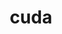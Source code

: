 ---
title: "cuda"
layout: cache
categories: [package, v0.21.2]
meta: {"versions": ["11.4.4", "11.8.0", "12.2.1"], "compilers": ["gcc@=11.3.0", "gcc@=11.4.0", "gcc@=7.3.1", "gcc@=9.4.0"], "oss": ["amzn2", "ubuntu20.04", "ubuntu22.04"], "platforms": ["linux"], "targets": ["neoverse_v1", "ppc64le", "x86_64_v3"], "stacks": ["aws-isc", "e4s", "e4s-neoverse_v1", "e4s-power", "ml-linux-x86_64-cuda", "radiuss-aws", "root"], "num_specs": 8, "num_specs_by_stack": {"radiuss-aws": 1, "root": 8, "aws-isc": 1, "e4s-neoverse_v1": 2, "e4s-power": 1, "e4s": 2, "ml-linux-x86_64-cuda": 1}}
spec_details: [{"hash": "usp6w5532mfrhgo3bzibrgitkcu3mwcm", "compiler": "gcc@=7.3.1", "versions": ["11.8.0"], "os": "amzn2", "platform": "linux", "target": "x86_64_v3", "variants": ["~allow-unsupported-compilers", "build_system=generic", "~dev"], "stacks": ["radiuss-aws", "root"], "size": "-", "tarball": "https://binaries.spack.io/releases/v0.21.2/build_cache/linux-amzn2-x86_64_v3/gcc-7.3.1/cuda-11.8.0/linux-amzn2-x86_64_v3-gcc-7.3.1-cuda-11.8.0-usp6w5532mfrhgo3bzibrgitkcu3mwcm.spack"}, {"hash": "ekortlfuvky7lxqycm3e3gl4mcdm6od5", "compiler": "gcc@=7.3.1", "versions": ["11.8.0"], "os": "amzn2", "platform": "linux", "target": "x86_64_v3", "variants": ["~allow-unsupported-compilers", "build_system=generic", "~dev"], "stacks": ["root", "aws-isc"], "size": "-", "tarball": "https://binaries.spack.io/releases/v0.21.2/build_cache/linux-amzn2-x86_64_v3/gcc-7.3.1/cuda-11.8.0/linux-amzn2-x86_64_v3-gcc-7.3.1-cuda-11.8.0-ekortlfuvky7lxqycm3e3gl4mcdm6od5.spack"}, {"hash": "uoy42qfo5v3yboxcrj45nhgp22hvtzm6", "compiler": "gcc@=11.4.0", "versions": ["12.2.1"], "os": "ubuntu20.04", "platform": "linux", "target": "neoverse_v1", "variants": ["~allow-unsupported-compilers", "build_system=generic", "~dev"], "stacks": ["e4s-neoverse_v1", "root"], "size": "-", "tarball": "https://binaries.spack.io/releases/v0.21.2/build_cache/linux-ubuntu20.04-neoverse_v1/gcc-11.4.0/cuda-12.2.1/linux-ubuntu20.04-neoverse_v1-gcc-11.4.0-cuda-12.2.1-uoy42qfo5v3yboxcrj45nhgp22hvtzm6.spack"}, {"hash": "ngh2xf7d4dekcf3pjncogdq7lddcezyn", "compiler": "gcc@=11.4.0", "versions": ["11.8.0"], "os": "ubuntu20.04", "platform": "linux", "target": "neoverse_v1", "variants": ["~allow-unsupported-compilers", "build_system=generic", "~dev"], "stacks": ["e4s-neoverse_v1", "root"], "size": "-", "tarball": "https://binaries.spack.io/releases/v0.21.2/build_cache/linux-ubuntu20.04-neoverse_v1/gcc-11.4.0/cuda-11.8.0/linux-ubuntu20.04-neoverse_v1-gcc-11.4.0-cuda-11.8.0-ngh2xf7d4dekcf3pjncogdq7lddcezyn.spack"}, {"hash": "4yvn3dxzhm3dfw4hjouarcv6rknggiy2", "compiler": "gcc@=9.4.0", "versions": ["11.4.4"], "os": "ubuntu20.04", "platform": "linux", "target": "ppc64le", "variants": ["~allow-unsupported-compilers", "build_system=generic", "~dev"], "stacks": ["e4s-power", "root"], "size": "-", "tarball": "https://binaries.spack.io/releases/v0.21.2/build_cache/linux-ubuntu20.04-ppc64le/gcc-9.4.0/cuda-11.4.4/linux-ubuntu20.04-ppc64le-gcc-9.4.0-cuda-11.4.4-4yvn3dxzhm3dfw4hjouarcv6rknggiy2.spack"}, {"hash": "qjc2sk3ojiamufh4tfdzln2sei5fukgp", "compiler": "gcc@=11.4.0", "versions": ["11.8.0"], "os": "ubuntu20.04", "platform": "linux", "target": "x86_64_v3", "variants": ["~allow-unsupported-compilers", "build_system=generic", "~dev"], "stacks": ["e4s", "root"], "size": "-", "tarball": "https://binaries.spack.io/releases/v0.21.2/build_cache/linux-ubuntu20.04-x86_64_v3/gcc-11.4.0/cuda-11.8.0/linux-ubuntu20.04-x86_64_v3-gcc-11.4.0-cuda-11.8.0-qjc2sk3ojiamufh4tfdzln2sei5fukgp.spack"}, {"hash": "7gf6gzje2jweixj5pisy6tc2tdi7cyr4", "compiler": "gcc@=11.4.0", "versions": ["12.2.1"], "os": "ubuntu20.04", "platform": "linux", "target": "x86_64_v3", "variants": ["~allow-unsupported-compilers", "build_system=generic", "~dev"], "stacks": ["e4s", "root"], "size": "-", "tarball": "https://binaries.spack.io/releases/v0.21.2/build_cache/linux-ubuntu20.04-x86_64_v3/gcc-11.4.0/cuda-12.2.1/linux-ubuntu20.04-x86_64_v3-gcc-11.4.0-cuda-12.2.1-7gf6gzje2jweixj5pisy6tc2tdi7cyr4.spack"}, {"hash": "2nfhpt4thr6jid2fiid7eaczb7lawvb7", "compiler": "gcc@=11.3.0", "versions": ["11.8.0"], "os": "ubuntu22.04", "platform": "linux", "target": "x86_64_v3", "variants": ["~allow-unsupported-compilers", "build_system=generic", "~dev"], "stacks": ["root", "ml-linux-x86_64-cuda"], "size": "-", "tarball": "https://binaries.spack.io/releases/v0.21.2/build_cache/linux-ubuntu22.04-x86_64_v3/gcc-11.3.0/cuda-11.8.0/linux-ubuntu22.04-x86_64_v3-gcc-11.3.0-cuda-11.8.0-2nfhpt4thr6jid2fiid7eaczb7lawvb7.spack"}]
---